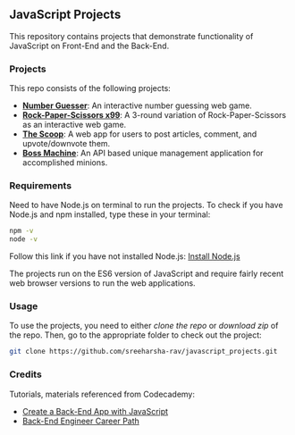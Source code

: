 ## JavaScript Projects

This repository contains projects that demonstrate functionality of JavaScript on Front-End and the Back-End.


### Projects

This repo consists of the following projects:
- [**Number Guesser**](https://github.com/sreeharsha-rav/javascript_projects/tree/main/number_guesser): An interactive number guessing web game.
- [**Rock-Paper-Scissors x99**](https://github.com/sreeharsha-rav/javascript_projects/tree/main/rps_x99): A 3-round variation of Rock-Paper-Scissors as an interactive web game. 
- [**The Scoop**](https://github.com/sreeharsha-rav/javascript_projects/tree/main/the_scoop): A web app for users to post articles, comment, and upvote/downvote them.
- [**Boss Machine**](https://github.com/sreeharsha-rav/javascript_projects/tree/main/boss_machine): An API based unique management application for accomplished minions.

### Requirements
Need to have Node.js on terminal to run the projects. 
To check if you have Node.js and npm installed, type these in your terminal:
```bash
npm -v
node -v
```
Follow this link if you have not installed Node.js: [Install Node.js](https://nodejs.org/en)


The projects run on the ES6 version of JavaScript and require fairly recent web browser versions to run the web applications.

### Usage

To use the projects, you need to either *clone the repo* or *download zip* of the repo. Then, go to the appropriate folder to check out the project:
```bash
git clone https://github.com/sreeharsha-rav/javascript_projects.git
```

### Credits

Tutorials, materials referenced from Codecademy:
- [Create a Back-End App with JavaScript](https://www.codecademy.com/learn/paths/create-a-back-end-app-with-javascript)
- [Back-End Engineer Career Path](https://join.codecademy.com/learn/paths/back-end-engineer-career-path-b/)